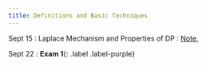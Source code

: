 ```yaml
---
title: Definitions and Basic Techniques
---
```


Sept 15
: Laplace Mechanism and Properties of DP
  : [Note](https://drive.google.com/file/d/15EA-6-nh3n7KEA-S4926CPDFerVflz3g/view?usp=sharing),
  <!-- [Slides](https://drive.google.com/file/d/19iW2qi4gW8eiz9QmILZ8cjO4MgsCKBSg/view?usp=sharing) -->


Sept 22
: **Exam 1**{: .label .label-purple}
